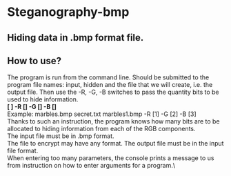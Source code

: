 # Steganography-bmp
## Hiding data in .bmp format file. 
## How to use? 
The program is run from the command line. Should be submitted to the program file names: input, hidden and the file that we will create, i.e. the output file. Then use the -R, -G, -B switches to pass the quantity bits to be used to hide information.\
**[<source file> <secret file> <destination file>] -R [] -G [] -B []**\
Example: marbles.bmp secret.txt marbles1.bmp -R [1] -G [2] -B [3]\
Thanks to such an instruction, the program knows how many bits are to be allocated to hiding information from each of the RGB components.\
The input file must be in .bmp format.\
The file to encrypt may have any format. The output file must be in the input file format.\
When entering too many parameters, the console prints a message to us from instruction on how to enter arguments for a program.\
